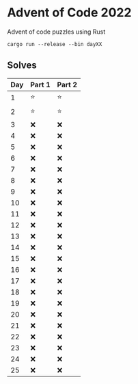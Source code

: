 Advent of Code 2022
===================

Advent of code puzzles using Rust

```
cargo run --release --bin dayXX
```

Solves
------

| Day | Part 1 | Part 2 |
| --- | --- | --- |
|   1  | :star: | :star: |
|   2  | :star: | :star: |
|   3  | :x: | :x: |
|   4  | :x: | :x: |
|   5  | :x: | :x: |
|   6  | :x: | :x: |
|   7  | :x: | :x: |
|   8  | :x: | :x: |
|   9  | :x: | :x: |
|  10  | :x: | :x: |
|  11  | :x: | :x: |
|  12  | :x: | :x: |
|  13  | :x: | :x: |
|  14  | :x: | :x: |
|  15  | :x: | :x: |
|  16  | :x: | :x: |
|  17  | :x: | :x: |
|  18  | :x: | :x: |
|  19  | :x: | :x: |
|  20  | :x: | :x: |
|  21  | :x: | :x: |
|  22  | :x: | :x: |
|  23  | :x: | :x: |
|  24  | :x: | :x: |
|  25  | :x: | :x: |
